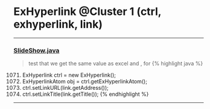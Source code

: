 # ExHyperlink @Cluster 1 (ctrl, exhyperlink, link)

***

### [SlideShow.java](https://searchcode.com/codesearch/view/97394959/)
> test that we get the same value as excel and , for 
{% highlight java %}
1071. ExHyperlink ctrl = new ExHyperlink();
1072. ExHyperlinkAtom obj = ctrl.getExHyperlinkAtom();
1074. ctrl.setLinkURL(link.getAddress());
1075. ctrl.setLinkTitle(link.getTitle());
{% endhighlight %}

***

